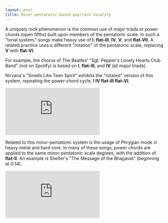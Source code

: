 ```yaml
---
layout: post
title: Minor-pentatonic-based pop/rock tonality
---
```


A uniquely rock phenomenon is the common use of major triads or power chords (open fifths) built upon members of the pentatonic scale. In such a "tonal system," songs make heavy use of **I**, **flat-III**, **IV**, **V**, and **flat-VII**. A related practice uses a different "rotation" of the pentatonic scale, replacing **V** with **flat-VI**.

For example, the chorus of The Beatles' "Sgt. Pepper's Lonely Hearts Club Band" (not on Spotify) is based on **I**, **flat-III**, and **IV** (all major triads). 

Nirvana's "Smells Like Teen Spirit" exhibits the "rotated" version of this system, repeating the power-chord cycle, **I IV flat-III flat-VI**.

<iframe class="spotify" src="https://embed.spotify.com/?uri=spotify:track:5ghIJDpPoe3CfHMGu71E6T" frameborder="0" allowtransparency="true"></iframe>

Related to this minor-pentatonic system is the usage of Phrygian mode in heavy metal and hard core. In many of these songs, power chords are applied to the same minor-pentatonic scale degrees, with the addition of **flat-II**. An example is Shelter's "The Message of the Bhagavat" (beginning at 0:14).

<iframe class="spotify" src="https://embed.spotify.com/?uri=spotify:track:7otQ6jzuTljp0NurHHu57w" frameborder="0" allowtransparency="true"></iframe>